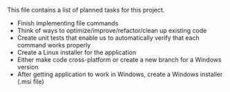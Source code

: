 This file contains a list of planned tasks for this project.

* Finish implementing file commands
* Think of ways to optimize/improve/refactor/clean up existing code
* Create unit tests that enable us to automatically verify that each command works properly
* Create a Linux installer for the application
* Either make code cross-platform or create a new branch for a Windows version
* After getting application to work in Windows, create a Windows installer (.msi file)
